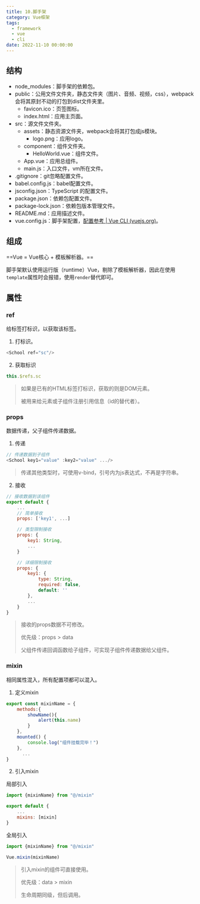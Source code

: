 ```yaml
---
title: 10.脚手架
category: Vue框架
tags:
  - framework
  - vue
  - cli
date: 2022-11-10 00:00:00
---
```


## 结构

* node_modules：脚手架的依赖包。
* public：公用文件文件夹，静态文件夹（图片、音频、视频，css），webpack会将其原封不动的打包到dist文件夹里。
  * favicon.ico：页签图标。
  * index.html：应用主页面。
* src：源文件文件夹。
  * assets：静态资源文件夹，webpack会将其打包成js模块。
    * logo.png：应用logo。
  * component：组件文件夹。
    * HelloWorld.vue：组件文件。
  * App.vue：应用总组件。
  * main.js：入口文件，vm所在文件。
* .gitignore：git忽略配置文件。
* babel.config.js：babel配置文件。
* jsconfig.json：TypeScript 的配置文件。
* package.json：依赖包配置文件。
* package-lock.json：依赖包版本管理文件。
* README.md：应用描述文件。
* vue.config.js：脚手架配置，[配置参考 | Vue CLI (vuejs.org)](https://cli.vuejs.org/zh/config/#vue-config-js)。

## 组成

==Vue = Vue核心 + 模板解析器。==

脚手架默认使用运行版（runtime）Vue，剔除了模板解析器，因此在使用`template`属性时会报错，使用`render`替代即可。

## 属性

### ref

给标签打标识，以获取该标签。

1. 打标识。

```js
<School ref="sc"/>
```

2. 获取标识

```js
this.$refs.sc
```

> 如果是已有的HTML标签打标识，获取的则是DOM元素。
> 
> 被用来给元素或子组件注册引用信息（id的替代者）。

### props

数据传递，父子组件传递数据。

1. 传递

```js
// 传递数据到子组件
<School key1="value" :key2="value" .../>
```

> 传递其他类型时，可使用v-bind，引号内为js表达式，不再是字符串。

2. 接收

```js
// 接收数据到该组件
export default {
    ...
    // 简单接收
    props: ['key1', ...]

    // 类型限制接收
    props: {
        key1: String,
        ...
    }

    // 详细限制接收
    props: {
        key1: {
            type: String,
            required: false,
            default: ''
        },
        ...
    }
}
```

> 接收的props数据不可修改。
> 
> 优先级：props > data
> 
> 父组件传递回调函数给子组件，可实现子组件传递数据给父组件。

### mixin

相同属性混入，所有配置项都可以混入。

1. 定义mixin

```js
export const mixinName = {
    methods:{
        showName(){
            alert(this.name)
        }
    },
    mounted() {
        console.log("组件挂载完毕！")
    },
      ...
}
```

2. 引入mixin

局部引入

```js
import {mixinName} from "@/mixin"

export default {
    ...
    mixins: [mixin]
}
```

全局引入

```js
import {mixinName} from "@/mixin"

Vue.mixin(mixinName)
```

> 引入mixin的组件可直接使用。
> 
> 优先级：data > mixin
> 
> 生命周期同级，但后调用。

